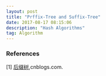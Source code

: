 ```yaml
---
layout: post
title: "Prffix-Tree and Suffix-Tree"
date: 2017-08-17 08:15:06 
description: "Hash Algorithms"
tag: Algorithm
---
```


### References

[1] [后缀树](http://www.cnblogs.com/gaochundong/p/suffix_tree.html),cnblogs.com.
